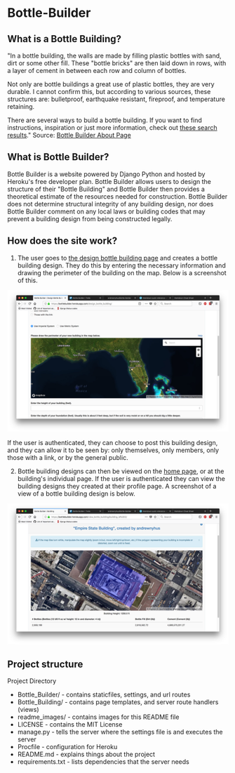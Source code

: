 # Bottle-Builder

## What is a Bottle Building?
"In a bottle building, the walls are made by filling plastic bottles with sand, dirt or some other fill. These "bottle bricks" are then laid down in rows, with a layer of cement in between each row and column of bottles.

Not only are bottle buildings a great use of plastic bottles, they are very durable. I cannot confirm this, but according to various sources, these structures are: bulletproof, earthquake resistant, fireproof, and temperature retaining.

There are several ways to build a bottle building. If you want to find instructions, inspiration or just more information, check out [these search results](https://www.google.com/search?q=bottle+building)."
Source: [Bottle Builder About Page](https://bottlebuilder.herokuapp.com/about/)


## What is Bottle Builder?
Bottle Builder is a website powered by Django Python and hosted by Heroku's free developer plan. Bottle Builder allows users
to design the structure of their "Bottle Building" and Bottle Builder then provides
a theoretical estimate of the resources needed for construction. Bottle Builder does not
determine structural integrity of any building design, nor does Bottle Builder
comment on any local laws or building codes that may prevent a building design
from being constructed legally.

## How does the site work?

1. The user goes to [the design bottle building page](https://bottlebuilder.herokuapp.com/design_bottle_building/)
and creates a bottle building design. They do this by entering the necessary information
and drawing the perimeter of the building on the map. Below is a screenshot of this.

![Drawing a bottle building design](/readme_images/draw_building.png)

If the user is authenticated, they can choose to post this building design, and they
can allow it to be seen by: only themselves, only members, only those with a link,
or by the general public.

2. Bottle building designs can then be viewed on the [home page](https://bottlebuilder.herokuapp.com/),
or at the building's individual page. If the user is authenticated they can view the building designs
they created at their profile page. A screenshot of a view of a bottle building design is below.

![A view of a bottle building design](/readme_images/view_building.png)

## Project structure

Project Directory
* Bottle_Builder/ - contains staticfiles, settings, and url routes
* Bottle_Building/ - contains page templates, and server route handlers (views)
* readme_images/ - contains images for this README file
* LICENSE - contains the MIT License
* manage.py - tells the server where the settings file is and executes the server
* Procfile - configuration for Heroku
* README.md - explains things about the project
* requirements.txt - lists dependencies that the server needs
